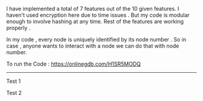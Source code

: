 I have implemented a total of 7 features out of the 10 given features. I haven't used encryption here due to time issues . 
But my code is modular enough to involve hashing at any time. Rest of the features are working properly .

In my code , every node is uniquely identified by its node number . So in case , anyone wants to interact with a node we can do that with node number.


To run the Code : https://onlinegdb.com/H1SR5MODQ

---

Test 1

Test 2

